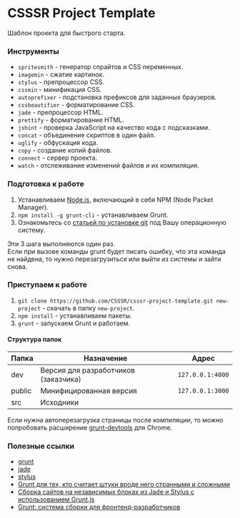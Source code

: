 # CSSSR Project Template
Шаблон проекта для быстрого старта.

### Инструменты
* `spritesmith` - генератор спрайтов и CSS переменных.
* `imagemin` - сжатие картинок.
* `stylus` - препроцессор CSS.
* `cssmin` - минификация CSS.
* `autoprefixer` - подстановка префиксов для заданных браузеров.
* `cssbeautifier` - форматирование CSS.
* `jade` - препроцессор HTML.
* `prettify` - форматирование HTML.
* `jshint` - проверка JavaScript на качество кода с подсказками.
* `concat` - объединение скриптов в один файл.
* `uglify` - обфускация кода.
* `copy` - создание копий файлов.
* `connect` - сервер проекта.
* `watch` - отслеживание изменений файлов и их компиляция.


### Подготовка к работе
1. Устанавливаем [Node.js](http://nodejs.org/download/), включающий в себя NPM (Node Packet Manager).
2. `npm install -g grunt-cli` - устанавливаем Grunt.
3. Ознакомьтесь со [статьей по установке git](http://git-scm.com/book/ru/Введение-Установка-Git) под Вашу операционную систему.

Эти 3 шага выполняются один раз.<br>
Если при вызове команды grunt будет писать ошибку, что эта команда не найдена, то нужно перезагрузиться или выйти из системы и зайти снова.


### Приступаем к работе
1. `git clone https://github.com/CSSSR/csssr-project-template.git new-project` - cкачать в папку `new-project`.
2. `npm install` - устанавливаем пакеты.
3. `grunt` - запускаем Grunt и работаем.

#### Структура папок

Папка | Назначение | Адрес
--- | --- | ---
dev | Версия для разработчиков (заказчика) | `127.0.0.1:4000`
public | Минифицированная версия | `127.0.0.1:3000`
src | Исходники | 

Если нужна автоперезагрузка страницы после компиляции, то можно попробовать расширение [grunt-devtools](https://github.com/vladikoff/grunt-devtools) для Chrome.


### Полезные ссылки
* [grunt](http://gruntjs.com/)
* [jade](http://jade-lang.com/)
* [stylus](http://learnboost.github.io/stylus/)
* [Grunt для тех, кто считает штуки вроде него странными и сложными](http://frontender.info/grunt-is-not-weird-and-hard/)
* [Сборка сайтов на независимых блоках из Jade и Stylus с использованием Grunt.js](http://oleggromov.com/slides/independent-blocks-assemble/)
* [Grunt: система сборки для фронтенд-разработчиков](http://sapegin.ru/pres/grunt/)

